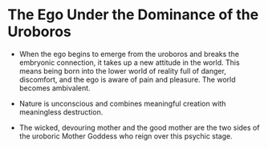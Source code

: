 # The Ego Under the Dominance of the Uroboros

* When the ego begins to emerge from the uroboros and breaks the embryonic
  connection, it takes up a new attitude in the world. This means being
  born into the lower world of reality full of danger, discomfort, and the
  ego is aware of pain and pleasure. The world becomes ambivalent. 
 
* Nature is unconscious and combines meaningful creation with meaningless
  destruction.

* The wicked, devouring mother and the good mother are the two sides of
  the uroboric Mother Goddess who reign over this psychic stage.

